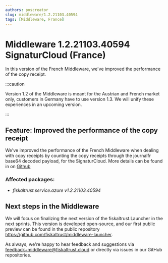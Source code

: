 ```yaml
---
authors: poscreator
slug: middleware/1.2.21103.40594
tags: [Middleware, France]
---
```


# Middleware 1.2.21103.40594 SignaturCloud (France)
In this version of the French Middleware, we've improved the performance of the copy receipt.

<!--truncate-->

:::caution

Version 1.2 of the Middleware is meant for the Austrian and French market only, customers in Germany have to use version 1.3. We will unify these experiences in an upcoming version.

:::

## Feature: Improved the performance of the copy receipt
We've improved the performance of the French Middleware when dealing with copy receipts by counting the copy receipts through the journalfr base64 decoded payload, for the SignaturCloud.
More details can be found in on [Github](https://github.com/fiskaltrust/middleware/blob/main/rfcs/0192-fr-copy-receipt-performance.md)

### Affected packages:
- _fiskaltrust.service.azure v1.2.21103.40594_

## Next steps in the Middleware
We will focus on finalizing the next version of the fiskaltrust.Launcher in the next sprints.
This version is developed open-source, and our first public preview can be found in the public repository https://github.com/fiskaltrust/middleware-launcher.

As always, we're happy to hear feedback and suggestions via [feedback+middleware@fiskaltrust.cloud](mailto:feedback+middleware@fiskaltrust.cloud) or directly via issues in our GitHub repositories.
